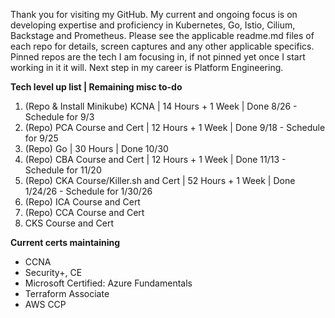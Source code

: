 Thank you for visiting my GitHub. My current and ongoing focus is on developing expertise and proficiency in Kubernetes, Go, Istio, Cilium, Backstage and Prometheus. Please see the applicable readme.md files of each repo for details, screen captures and any other applicable specifics. Pinned repos are the tech I am focusing in, if not pinned yet once I start working in it it will. Next step in my career is Platform Engineering. 

**Tech level up list | Remaining misc to-do**
1. (Repo & Install Minikube) KCNA | 14 Hours + 1 Week | Done 8/26 - Schedule for 9/3
2. (Repo) PCA Course and Cert | 12 Hours + 1 Week | Done 9/18 - Schedule for 9/25
3. (Repo) Go | 30 Hours | Done 10/30
4. (Repo) CBA Course and Cert | 12 Hours + 1 Week | Done 11/13 - Schedule for 11/20
5. (Repo) CKA Course/Killer.sh and Cert | 52 Hours + 1 Week | Done 1/24/26 - Schedule for 1/30/26
6. (Repo) ICA Course and Cert 
7. (Repo) CCA Course and Cert 
8. CKS Course and Cert 

**Current certs maintaining**
- CCNA 
- Security+, CE 
- Microsoft Certified: Azure Fundamentals 
- Terraform Associate 
- AWS CCP 
